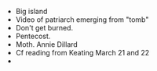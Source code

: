 - Big island
- Video of patriarch emerging from "tomb"
- Don't get burned.
- Pentecost.
- Moth. Annie Dillard
- Cf reading from Keating March 21 and 22
-